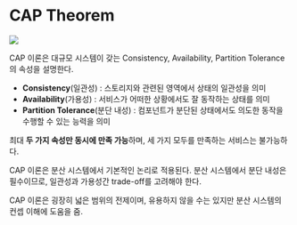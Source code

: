 # CAP Theorem
![](https://i.imgur.com/ms2P7vh.png)

CAP 이론은 대규모 시스템이 갖는 Consistency, Availability, Partition Tolerance의 속성을 설명한다.

* **Consistency**(일관성) : 스토리지와 관련된 영역에서 상태의 일관성을 의미
* **Availability**(가용성) : 서비스가 어떠한 상황에서도 잘 동작하는 상태를 의미
* **Partition Tolerance**(분단 내성) : 컴포넌트가 분단된 상태에서도 의도한 동작을 수행할 수 있는 능력을 의미

최대 **두 가지 속성만 동시에 만족 가능**하며, 세 가지 모두를 만족하는 서비스는 불가능하다.

CAP 이론은 분산 시스템에서 기본적인 논리로 적용된다. 분산 시스템에서 분단 내성은 필수이므로, 일관성과 가용성간 trade-off를 고려해야 한다.

CAP 이론은 굉장히 넓은 범위의 전제이며, 유용하지 않을 수는 있지만 분산 시스템의 컨셉 이해에 도움을 줌.